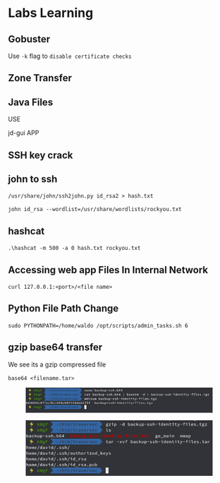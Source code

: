 # Labs Learning

## Gobuster

Use `-k` flag to `disable certificate checks`



## Zone Transfer

## Java Files

USE

jd-gui APP

## SSH key crack

## john to ssh

```
/usr/share/john/ssh2john.py id_rsa2 > hash.txt
```

```
john id_rsa --wordlist=/usr/share/wordlists/rockyou.txt

```

## hashcat

```
.\hashcat -m 500 -a 0 hash.txt rockyou.txt
```

## Accessing web app Files In Internal Network

```
curl 127.0.0.1:<port>/<file name>
```

## Python File Path Change

```
sudo PYTHONPATH=/home/waldo /opt/scripts/admin_tasks.sh 6
```

## gzip base64 transfer

We see its a gzip compressed file

```
base64 <filename.tar>
```

<figure><img src=".gitbook/assets/image (6).png" alt=""><figcaption></figcaption></figure>

<figure><img src=".gitbook/assets/image (7).png" alt=""><figcaption></figcaption></figure>


